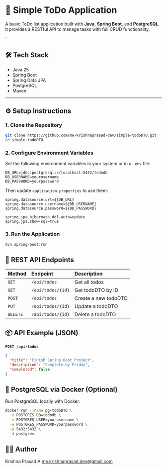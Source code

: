 # 📝 Simple ToDo Application

A basic ToDo list application built with **Java**, **Spring Boot**, and **PostgreSQL**. 
It provides a RESTful API to manage tasks with full CRUD functionality.

`
 
## 🛠️ Tech Stack  

- Java 25 
- Spring Boot
- Spring Data JPA
- PostgreSQL
- Maven

---

## ⚙️ Setup Instructions

### 1. Clone the Repository

```bash
git clone https://github.com/me-krishnaprasad-dev/simple-todoDTO.git
cd simple-todoDTO
```

### 2. Configure Environment Variables

Set the following environment variables in your system or in a `.env` file:

```env
DB_URL=jdbc:postgresql://localhost:5432/tododb
DB_USERNAME=yourusername
DB_PASSWORD=yourpassword
```

Then update `application.properties` to use them:

```properties
spring.datasource.url=${DB_URL}
spring.datasource.username=${DB_USERNAME}
spring.datasource.password=${DB_PASSWORD}

spring.jpa.hibernate.ddl-auto=update
spring.jpa.show-sql=true
```

### 3. Run the Application

```bash
mvn spring-boot:run
```

## 📡 REST API Endpoints

| Method | Endpoint          | Description         |
| :----- | :---------------- | :------------------ |
| `GET`  | `/api/todos`      | Get all todos       |
| `GET`  | `/api/todos/{id}` | Get todoDTO by ID      |
| `POST` | `/api/todos`      | Create a new todoDTO   |
| `PUT`  | `/api/todos/{id}` | Update a todoDTO       |
| `DELETE` | `/api/todos/{id}` | Delete a todoDTO       |

## 📦 API Example (JSON)

**`POST /api/todos`**

```json
{
  "title": "Finish Spring Boot Project",
  "description": "Complete by Friday",
  "completed": false
}
```

## 🐳 PostgreSQL via Docker (Optional)

Run PostgreSQL locally with Docker:

```bash
docker run --name pg-todoDTO \
  -e POSTGRES_DB=tododb \
  -e POSTGRES_USER=yourusername \
  -e POSTGRES_PASSWORD=yourpassword \
  -p 5432:5432 \
  -d postgres
```  

## 👨‍💻 Author

Krishna Prasad A
me.krishnaprasad.dev@gmail.com
